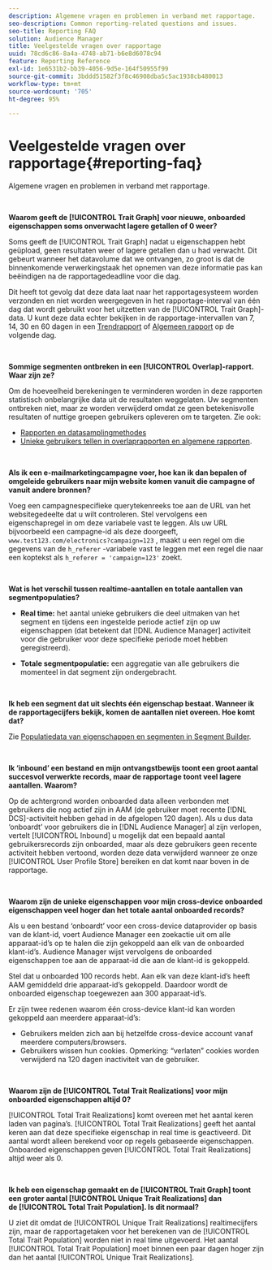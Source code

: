```yaml
---
description: Algemene vragen en problemen in verband met rapportage.
seo-description: Common reporting-related questions and issues.
seo-title: Reporting FAQ
solution: Audience Manager
title: Veelgestelde vragen over rapportage
uuid: 78cd6c86-8a4a-4748-ab71-b6e8d6078c94
feature: Reporting Reference
exl-id: 1e6531b2-bb39-4056-9d5e-164f50955f99
source-git-commit: 3bddd51582f3f8c46908dba5c5ac1938cb480013
workflow-type: tm+mt
source-wordcount: '705'
ht-degree: 95%

---
```


# Veelgestelde vragen over rapportage{#reporting-faq}

Algemene vragen en problemen in verband met rapportage.

<br>

<!-- 

faq_reports.xml

 -->

**Waarom geeft de [!UICONTROL Trait Graph] voor nieuwe, onboarded eigenschappen soms onverwacht lagere getallen of 0 weer?**

Soms geeft de [!UICONTROL Trait Graph] nadat u eigenschappen hebt geüpload, geen resultaten weer of lagere getallen dan u had verwacht. Dit gebeurt wanneer het datavolume dat we ontvangen, zo groot is dat de binnenkomende verwerkingstaak het opnemen van deze informatie pas kan beëindigen na de rapportagedeadline voor die dag.

Dit heeft tot gevolg dat deze data laat naar het rapportagesysteem worden verzonden en niet worden weergegeven in het rapportage-interval van één dag dat wordt gebruikt voor het uitzetten van de [!UICONTROL Trait Graph]-data. U kunt deze data echter bekijken in de rapportage-intervallen van 7, 14, 30 en 60 dagen in een [Trendrapport](../reporting/trend-reports.md#trend-report-overview) of [Algemeen rapport](../reporting/general-reports.md#general-reports-overview) op de volgende dag.

<br>

**Sommige segmenten ontbreken in een [!UICONTROL Overlap]-rapport. Waar zijn ze?**

Om de hoeveelheid berekeningen te verminderen worden in deze rapporten statistisch onbelangrijke data uit de resultaten weggelaten. Uw segmenten ontbreken niet, maar ze worden verwijderd omdat ze geen betekenisvolle resultaten of nuttige groepen gebruikers opleveren om te targeten. Zie ook:

* [Rapporten en datasamplingmethodes](../reporting/report-sampling.md)
* [Unieke gebruikers tellen in overlaprapporten en algemene rapporten](../reporting/unique-user-counts.md).

<br>

**Als ik een e-mailmarketingcampagne voer, hoe kan ik dan bepalen of omgeleide gebruikers naar mijn website komen vanuit die campagne of vanuit andere bronnen?**

Voeg een campagnespecifieke querytekenreeks toe aan de URL van het websitegedeelte dat u wilt controleren. Stel vervolgens een eigenschapregel in om deze variabele vast te leggen. Als uw URL bijvoorbeeld een campagne-id als deze doorgeeft, `www.test123.com/electronics?campaign=123` , maakt u een regel om die gegevens van de `h_referer` -variabele vast te leggen met een regel die naar een koptekst als `h_referer = 'campaign=123'` zoekt.

<br>

**Wat is het verschil tussen realtime-aantallen en totale aantallen van segmentpopulaties?**

* **Real time:** het aantal unieke gebruikers die deel uitmaken van het segment en tijdens een ingestelde periode actief zijn op uw eigenschappen (dat betekent dat [!DNL Audience Manager] activiteit voor die gebruiker voor deze specifieke periode moet hebben geregistreerd).

* **Totale segmentpopulatie:** een aggregatie van alle gebruikers die momenteel in dat segment zijn ondergebracht.

<!-- 

<p> <b>Why is data available for total fires for traits but not segments?</b> </p> 
<p>Total fires correspond to page loads. Total trait fires provide the number of times that specific trait has fired. This number will always be equal to, or greater than, your unique user count. By contrast, segments are audience profiles that represent groups of users. Segments don't correlate to page loads or views because they're tied to logic that classifies users based on rules, not individual traits. </p>

 -->

<br>

**Ik heb een segment dat uit slechts één eigenschap bestaat. Wanneer ik de rapportagecijfers bekijk, komen de aantallen niet overeen. Hoe komt dat?**

Zie [Populatiedata van eigenschappen en segmenten in Segment Builder](../features/segments/segment-builder-data.md).

<br>

<!-- 

<p> <b>Why would there be a difference between real-time segment population and the unique values?</b> </p> 
<p>Audience Manager uses different methodologies to count traits and segments. </p> 
<p>For traits, the uniques metric represents receipt of data collection. Every time a visitor realizes a particular trait, either in real-time via the DCS, or offline via Inbound, the uniques for that trait goes up by 1. </p> 
<p>For example, a trait uniques of 2,340 over the range of seven days means that 2,340 unique visitors realized that trait over the last seven days. </p> 
<p>Segments are counted differently because their primary purpose is to help you understand your audience better. Every time Audience Manager sees a visitor in real-time who is a member of a given segment, even if that segment isn’t being newly realized or re-realized on a request, the uniques for that segment goes up by 1. </p> 
<p>For example, a segment uniques of 5,000 over the range of seven days means that Audience Manager saw 5,000 unique users in real-time data-collection events over the last seven days who were members of that segment at the time that Audience Manager saw them, regardless of whether that was a new membership or a pre-existing one. </p>

 -->

**Ik ‘inbound’ een bestand en mijn ontvangstbewijs toont een groot aantal succesvol verwerkte records, maar de rapportage toont veel lagere aantallen. Waarom?**

Op de achtergrond worden onboarded data alleen verbonden met gebruikers die nog actief zijn in AAM (de gebruiker moet recente [!DNL DCS]-activiteit hebben gehad in de afgelopen 120 dagen). Als u dus data ‘onboardt’ voor gebruikers die in [!DNL Audience Manager] al zijn verlopen, vertelt [!UICONTROL Inbound] u mogelijk dat een bepaald aantal gebruikersrecords zijn onboarded, maar als deze gebruikers geen recente activiteit hebben vertoond, worden deze data verwijderd wanneer ze onze [!UICONTROL User Profile Store] bereiken en dat komt naar boven in de rapportage.

<br>

**Waarom zijn de unieke eigenschappen voor mijn cross-device onboarded eigenschappen veel hoger dan het totale aantal onboarded records?**

Als u een bestand ‘onboardt’ voor een cross-device dataprovider op basis van de klant-id, voert Audience Manager een zoekactie uit om alle apparaat-id’s op te halen die zijn gekoppeld aan elk van de onboarded klant-id’s. Audience Manager wijst vervolgens de onboarded eigenschappen toe aan de apparaat-id die aan de klant-id is gekoppeld.

Stel dat u onboarded 100 records hebt. Aan elk van deze klant-id’s heeft AAM gemiddeld drie apparaat-id’s gekoppeld. Daardoor wordt de onboarded eigenschap toegewezen aan 300 apparaat-id’s.

Er zijn twee redenen waarom één cross-device klant-id kan worden gekoppeld aan meerdere apparaat-id’s:

* Gebruikers melden zich aan bij hetzelfde cross-device account vanaf meerdere computers/browsers.
* Gebruikers wissen hun cookies. Opmerking: “verlaten” cookies worden verwijderd na 120 dagen inactiviteit van de gebruiker.

<br>

**Waarom zijn de [!UICONTROL Total Trait Realizations] voor mijn onboarded eigenschappen altijd 0?**

[!UICONTROL Total Trait Realizations] komt overeen met het aantal keren laden van pagina’s. [!UICONTROL Total Trait Realizations] geeft het aantal keren aan dat deze specifieke eigenschap in real time is geactiveerd. Dit aantal wordt alleen berekend voor op regels gebaseerde eigenschappen. Onboarded eigenschappen geven [!UICONTROL Total Trait Realizations] altijd weer als 0.

<br>

**Ik heb een eigenschap gemaakt en de [!UICONTROL Trait Graph] toont een groter aantal [!UICONTROL Unique Trait Realizations] dan de [!UICONTROL Total Trait Population]. Is dit normaal?**

U ziet dit omdat de [!UICONTROL Unique Trait Realizations] realtimecijfers zijn, maar de rapportagetaken voor het berekenen van de [!UICONTROL Total Trait Population] worden niet in real time uitgevoerd. Het aantal [!UICONTROL Total Trait Population] moet binnen een paar dagen hoger zijn dan het aantal [!UICONTROL Unique Trait Realizations].
